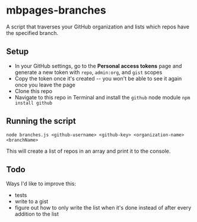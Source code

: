 # mbpages-branches

A script that traverses your GitHub organization and lists which repos have the specified branch.

## Setup

- In your GitHub settings, go to the **Personal access tokens** page and generate a new token with `repo`, `admin:org`, and `gist` scopes
- Copy the token once it's created -- you won't be able to see it again once you leave the page
- Clone this repo
- Navigate to this repo in Terminal and install the `github` node module
  `npm install github`

## Running the script

`node branches.js <github-username> <github-key> <organization-name> <branchName>`

This will create a list of repos in an array and print it to the console.

## Todo

Ways I'd like to improve this:

- tests
- write to a gist
- figure out how to only write the list when it's done instead of after every addition to the list
